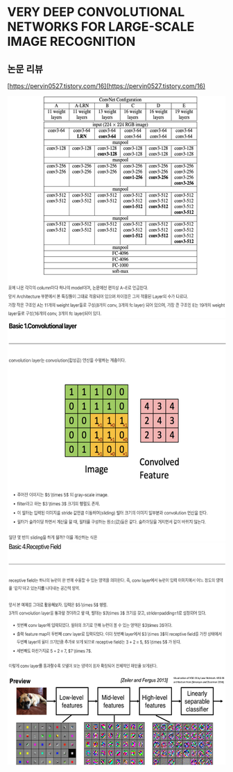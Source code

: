 # VERY DEEP CONVOLUTIONAL NETWORKS FOR LARGE-SCALE IMAGE RECOGNITION

## 논문 리뷰

[https://pervin0527.tistory.com/16](https://pervin0527.tistory.com/16)

<img src="./imgs/00001.png" width="512" height="512">
<img src="./imgs/00002.png" width="512" height="512">
<img src="./imgs/00003.png" width="512" height="512">
